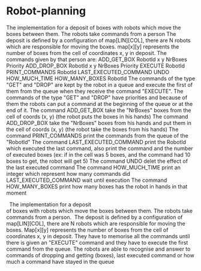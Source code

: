 # Robot-planning
The implementation for a deposit of boxes with robots which move the boxes between them. The robots take commands from a person
  The deposit is defined by a configuration of map[LIN][COL], there are N robots which are responsible for moving the boxes. map[x][y] represents the number of boxes from the cell of coordinates x, y in deposit. The commands given by that person are:
    ADD_GET_BOX RobotId x y NrBoxes Priority
    ADD_DROP_BOX RobotId x y NrBoxes Priority
    EXECUTE RobotId
    PRINT_COMMANDS RobotId
    LAST_EXECUTED_COMMAND
    UNDO
    HOW_MUCH_TIME
    HOW_MANY_BOXES RobotId
  The commands of the type "GET" and "DROP" are kept by the robot in a queue and execute the first of them from the queue when they receive the command "EXECUTE". The commands of the type "GET" and "DROP" have priorities and because of them the robots can put a command at the beginning of the queue or at the end of it.
  The command ADD_GET_BOX take the "NrBoxes" boxes from the cell of coords (x, y) (the robot puts the boxes in his hands)
  The command ADD_DROP_BOX take the "NrBoxes" boxes from his hands and put them in the cell of coords (x, y) (the robot take the boxes from his hands)
  The command PRINT_COMMANDS print the commands from the queue of the "RobotId"
  The command LAST_EXECUTED_COMMAND print the RobotId which executed the last command, also print the command and the number of executed boxes (ex: if in the cell was 5 boxes, and the command had 10 boxes to get, the robot will get 5)
  The command UNDO delet the effect of the last executed command
  The command HOW_MUCH_TIME print an integer which represent how many commands did LAST_EXECUTED_COMMAND wait until execution
  The command HOW_MANY_BOXES print how many boxes has the robot in hands in that moment
  
  
  
  &nbsp; The implementation for a deposit <br> of boxes with robots which move the boxes between them. The robots take commands from a person.
                        &nbsp;The deposit is defined by a configuration of map[LIN][COL], there are N robots which are responsible for moving the boxes. Map[x][y] represents the number of boxes from the cell of coordinates x, y in deposit. They have to memorise all the commands until there is given an "EXECUTE" command and they have to execute the first command from the queue. The robots are able to recognise and answer to commands of dropping and getting (boxes), last executed command or how much a command have stayed in the queue
